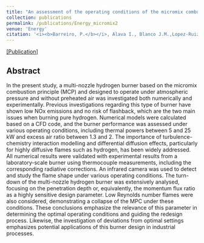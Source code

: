 ```yaml
---
title: "An assessment of the operating conditions of the micromix combustion principle for low NOx industrial hydrogen burners: Numerical and experimental approach"
collection: publications
permalink: /publications/Energy_micromix2
venue: 'Energy'
citation: '<i><b>Barreiro, P.</b></i>, Alava I., Blanco J.M.,Lopez-Ruiz G.'
---
```


[[Publication]](https://doi.org/10.1016/j.ijhydene.2024.04.052)

## Abstract
In the present study, a multi-nozzle hydrogen burner based on the micromix combustion principle (MCP) and designed to operate under atmospheric pressure and without preheated air was investigated both numerically and experimentally. Previous investigations regarding this type of burner have shown low NOx emissions and no risk of flashback, which are the two main issues when burning pure hydrogen. Numerical models were calculated based on a CFD code, and the burner performance was assessed under various operating conditions, including thermal powers between 5 and 25 kW and excess air ratio between 1.3 and 2. The importance of turbulence-chemistry interaction modelling and differential diffusion effects, particularly for highly diffusive flames such as hydrogen, has been widely addressed. All numerical results were validated with experimental results from a laboratory-scale burner using thermocouple measurements, including the corresponding radiative corrections. An infrared camera was used to detect and study the flame shape under various operating conditions. The turn-down of the multi-nozzle hydrogen burner was extensively analysed, focusing on the penetration depth or, equivalently, the momentum flux ratio as a highly sensitive design parameter. Low Reynolds number flames were also considered, demonstrating a collapse of the MPC under these conditions. These conclusions emphasize the relevance of this parameter in determining the optimal operating conditions and guiding the redesign process. Likewise, the investigation of deviations from optimal settings emphasizes potential applications of this burner design in industrial processes.

